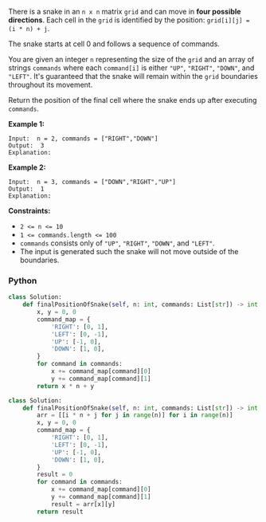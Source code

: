 There is a snake in an  `n x n`  matrix  `grid`  and can move in  **four possible directions**. Each cell in the  `grid`
is identified by the position:  `grid[i][j] = (i * n) + j`.

The snake starts at cell 0 and follows a sequence of commands.

You are given an integer  `n`  representing the size of the  `grid`  and an array of strings  `commands`  where
each  `command[i]`  is either  `"UP"`,  `"RIGHT"`,  `"DOWN"`, and  `"LEFT"`. It's guaranteed that the snake will remain
within the  `grid`  boundaries throughout its movement.

Return the position of the final cell where the snake ends up after executing  `commands`.

**Example 1:**

```
Input:  n = 2, commands = ["RIGHT","DOWN"]
Output:  3
Explanation:
```

**Example 2:**

```
Input:  n = 3, commands = ["DOWN","RIGHT","UP"]
Output:  1
Explanation:
```

**Constraints:**

- `2 <= n <= 10`
- `1 <= commands.length <= 100`
- `commands`  consists only of  `"UP"`,  `"RIGHT"`,  `"DOWN"`, and  `"LEFT"`.
- The input is generated such the snake will not move outside of the boundaries.

### Python

```py
class Solution:
    def finalPositionOfSnake(self, n: int, commands: List[str]) -> int:
        x, y = 0, 0
        command_map = {
            'RIGHT': [0, 1],
            'LEFT': [0, -1],
            'UP': [-1, 0],
            'DOWN': [1, 0],
        }
        for command in commands:
            x += command_map[command][0]
            y += command_map[command][1]
        return x * n + y
```
```py
class Solution:
    def finalPositionOfSnake(self, n: int, commands: List[str]) -> int:
        arr = [[i * n + j for j in range(n)] for i in range(n)]
        x, y = 0, 0
        command_map = {
            'RIGHT': [0, 1],
            'LEFT': [0, -1],
            'UP': [-1, 0],
            'DOWN': [1, 0],
        }
        result = 0
        for command in commands:
            x += command_map[command][0]
            y += command_map[command][1]
            result = arr[x][y]
        return result
```